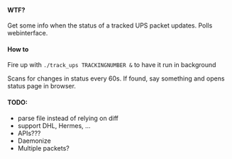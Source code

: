 #### WTF?

Get some info when the status of a tracked UPS packet updates. Polls
webinterface.

#### How to

Fire up with <code>./track_ups TRACKINGNUMBER &</code> to have it run in background

Scans for changes in status every 60s. If found, say something and opens
status page in browser.

#### TODO:

* parse file instead of relying on diff
* support DHL, Hermes, ...
* APIs???
* Daemonize
* Multiple packets?
